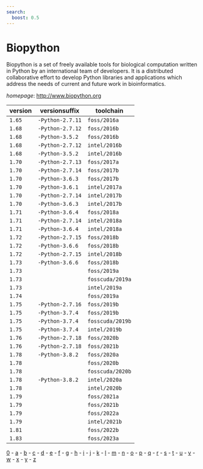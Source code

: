 ```yaml
---
search:
  boost: 0.5
---
```

# Biopython

Biopython is a set of freely available tools for biological computation written in Python by an international team of developers. It is a distributed collaborative effort to develop Python libraries and applications which address the needs of current and future work in bioinformatics.

*homepage*: <http://www.biopython.org>

version | versionsuffix | toolchain
--------|---------------|----------
``1.65`` | ``-Python-2.7.11`` | ``foss/2016a``
``1.68`` | ``-Python-2.7.12`` | ``foss/2016b``
``1.68`` | ``-Python-3.5.2`` | ``foss/2016b``
``1.68`` | ``-Python-2.7.12`` | ``intel/2016b``
``1.68`` | ``-Python-3.5.2`` | ``intel/2016b``
``1.70`` | ``-Python-2.7.13`` | ``foss/2017a``
``1.70`` | ``-Python-2.7.14`` | ``foss/2017b``
``1.70`` | ``-Python-3.6.3`` | ``foss/2017b``
``1.70`` | ``-Python-3.6.1`` | ``intel/2017a``
``1.70`` | ``-Python-2.7.14`` | ``intel/2017b``
``1.70`` | ``-Python-3.6.3`` | ``intel/2017b``
``1.71`` | ``-Python-3.6.4`` | ``foss/2018a``
``1.71`` | ``-Python-2.7.14`` | ``intel/2018a``
``1.71`` | ``-Python-3.6.4`` | ``intel/2018a``
``1.72`` | ``-Python-2.7.15`` | ``foss/2018b``
``1.72`` | ``-Python-3.6.6`` | ``foss/2018b``
``1.72`` | ``-Python-2.7.15`` | ``intel/2018b``
``1.73`` | ``-Python-3.6.6`` | ``foss/2018b``
``1.73`` |  | ``foss/2019a``
``1.73`` |  | ``fosscuda/2019a``
``1.73`` |  | ``intel/2019a``
``1.74`` |  | ``foss/2019a``
``1.75`` | ``-Python-2.7.16`` | ``foss/2019b``
``1.75`` | ``-Python-3.7.4`` | ``foss/2019b``
``1.75`` | ``-Python-3.7.4`` | ``fosscuda/2019b``
``1.75`` | ``-Python-3.7.4`` | ``intel/2019b``
``1.76`` | ``-Python-2.7.18`` | ``foss/2020b``
``1.76`` | ``-Python-2.7.18`` | ``foss/2021b``
``1.78`` | ``-Python-3.8.2`` | ``foss/2020a``
``1.78`` |  | ``foss/2020b``
``1.78`` |  | ``fosscuda/2020b``
``1.78`` | ``-Python-3.8.2`` | ``intel/2020a``
``1.78`` |  | ``intel/2020b``
``1.79`` |  | ``foss/2021a``
``1.79`` |  | ``foss/2021b``
``1.79`` |  | ``foss/2022a``
``1.79`` |  | ``intel/2021b``
``1.81`` |  | ``foss/2022b``
``1.83`` |  | ``foss/2023a``

[0](../0/index.md) - [a](../a/index.md) - [b](../b/index.md) - [c](../c/index.md) - [d](../d/index.md) - [e](../e/index.md) - [f](../f/index.md) - [g](../g/index.md) - [h](../h/index.md) - [i](../i/index.md) - [j](../j/index.md) - [k](../k/index.md) - [l](../l/index.md) - [m](../m/index.md) - [n](../n/index.md) - [o](../o/index.md) - [p](../p/index.md) - [q](../q/index.md) - [r](../r/index.md) - [s](../s/index.md) - [t](../t/index.md) - [u](../u/index.md) - [v](../v/index.md) - [w](../w/index.md) - [x](../x/index.md) - [y](../y/index.md) - [z](../z/index.md)

